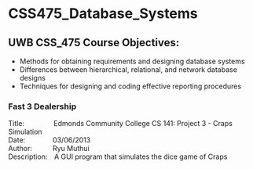 # CSS475_Database_Systems

## UWB CSS_475 Course Objectives:

- Methods for obtaining requirements and designing database systems
- Differences between hierarchical, relational, and network database designs
- Techniques for designing and coding effective reporting procedures

### Fast 3 Dealership

Title:&emsp;&emsp;&emsp;&emsp;
Edmonds Community College CS 141: Project 3 - Craps Simulation<br>
Date:&emsp;&emsp;&emsp;&emsp;03/06/2013<br>
Author:&emsp;&emsp;&emsp;Ryu Muthui<br>
Description:&emsp;A GUI program that simulates the dice game of Craps<br>
